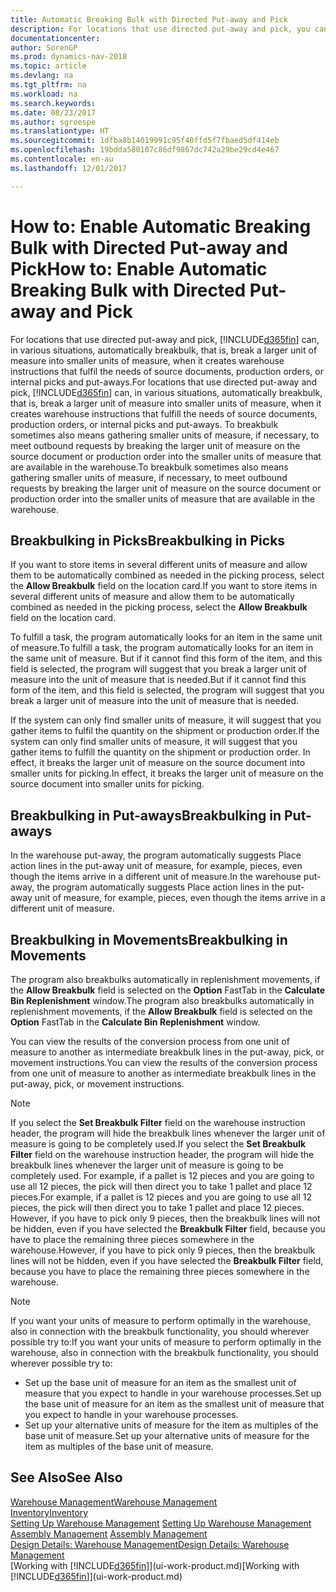 ```yaml
---
title: Automatic Breaking Bulk with Directed Put-away and Pick
description: For locations that use directed put-away and pick, you can break a larger unit of measure into smaller units of measure, when it creates warehouse instructions that fulfil the needs of source documents, production orders, or internal picks and put-aways.
documentationcenter: 
author: SorenGP
ms.prod: dynamics-nav-2018
ms.topic: article
ms.devlang: na
ms.tgt_pltfrm: na
ms.workload: na
ms.search.keywords: 
ms.date: 08/23/2017
ms.author: sgroespe
ms.translationtype: HT
ms.sourcegitcommit: 1dfba8b14019991c95f40ffd5f7fbaed5df414eb
ms.openlocfilehash: 19bdda580107c86df9867dc742a29be29cd4e467
ms.contentlocale: en-au
ms.lasthandoff: 12/01/2017

---
```

# <a name="how-to-enable-automatic-breaking-bulk-with-directed-put-away-and-pick"></a><span data-ttu-id="475f6-103">How to: Enable Automatic Breaking Bulk with Directed Put-away and Pick</span><span class="sxs-lookup"><span data-stu-id="475f6-103">How to: Enable Automatic Breaking Bulk with Directed Put-away and Pick</span></span>
<span data-ttu-id="475f6-104">For locations that use directed put-away and pick, [!INCLUDE[d365fin](includes/d365fin_md.md)] can, in various situations, automatically breakbulk, that is, break a larger unit of measure into smaller units of measure, when it creates warehouse instructions that fulfil the needs of source documents, production orders, or internal picks and put-aways.</span><span class="sxs-lookup"><span data-stu-id="475f6-104">For locations that use directed put-away and pick, [!INCLUDE[d365fin](includes/d365fin_md.md)] can, in various situations, automatically breakbulk, that is, break a larger unit of measure into smaller units of measure, when it creates warehouse instructions that fulfill the needs of source documents, production orders, or internal picks and put-aways.</span></span> <span data-ttu-id="475f6-105">To breakbulk sometimes also means gathering smaller units of measure, if necessary, to meet outbound requests by breaking the larger unit of measure on the source document or production order into the smaller units of measure that are available in the warehouse.</span><span class="sxs-lookup"><span data-stu-id="475f6-105">To breakbulk sometimes also means gathering smaller units of measure, if necessary, to meet outbound requests by breaking the larger unit of measure on the source document or production order into the smaller units of measure that are available in the warehouse.</span></span>   

## <a name="breakbulking-in-picks"></a><span data-ttu-id="475f6-106">Breakbulking in Picks</span><span class="sxs-lookup"><span data-stu-id="475f6-106">Breakbulking in Picks</span></span>  
<span data-ttu-id="475f6-107">If you want to store items in several different units of measure and allow them to be automatically combined as needed in the picking process, select the **Allow Breakbulk** field on the location card.</span><span class="sxs-lookup"><span data-stu-id="475f6-107">If you want to store items in several different units of measure and allow them to be automatically combined as needed in the picking process, select the **Allow Breakbulk** field on the location card.</span></span>  

<span data-ttu-id="475f6-108">To fulfill a task, the program automatically looks for an item in the same unit of measure.</span><span class="sxs-lookup"><span data-stu-id="475f6-108">To fulfill a task, the program automatically looks for an item in the same unit of measure.</span></span> <span data-ttu-id="475f6-109">But if it cannot find this form of the item, and this field is selected, the program will suggest that you break a larger unit of measure into the unit of measure that is needed.</span><span class="sxs-lookup"><span data-stu-id="475f6-109">But if it cannot find this form of the item, and this field is selected, the program will suggest that you break a larger unit of measure into the unit of measure that is needed.</span></span>  

<span data-ttu-id="475f6-110">If the system can only find smaller units of measure, it will suggest that you gather items to fulfil the quantity on the shipment or production order.</span><span class="sxs-lookup"><span data-stu-id="475f6-110">If the system can only find smaller units of measure, it will suggest that you gather items to fulfill the quantity on the shipment or production order.</span></span> <span data-ttu-id="475f6-111">In effect, it breaks the larger unit of measure on the source document into smaller units for picking.</span><span class="sxs-lookup"><span data-stu-id="475f6-111">In effect, it breaks the larger unit of measure on the source document into smaller units for picking.</span></span>  

## <a name="breakbulking-in-put-aways"></a><span data-ttu-id="475f6-112">Breakbulking in Put-aways</span><span class="sxs-lookup"><span data-stu-id="475f6-112">Breakbulking in Put-aways</span></span>  
<span data-ttu-id="475f6-113">In the warehouse put-away, the program automatically suggests Place action lines in the put-away unit of measure, for example, pieces, even though the items arrive in a different unit of measure.</span><span class="sxs-lookup"><span data-stu-id="475f6-113">In the warehouse put-away, the program automatically suggests Place action lines in the put-away unit of measure, for example, pieces, even though the items arrive in a different unit of measure.</span></span>  

## <a name="breakbulking-in-movements"></a><span data-ttu-id="475f6-114">Breakbulking in Movements</span><span class="sxs-lookup"><span data-stu-id="475f6-114">Breakbulking in Movements</span></span>  
<span data-ttu-id="475f6-115">The program also breakbulks automatically in replenishment movements, if the **Allow Breakbulk** field is selected on the **Option** FastTab in the **Calculate Bin Replenishment** window.</span><span class="sxs-lookup"><span data-stu-id="475f6-115">The program also breakbulks automatically in replenishment movements, if the **Allow Breakbulk** field is selected on the **Option** FastTab in the **Calculate Bin Replenishment** window.</span></span>  

<span data-ttu-id="475f6-116">You can view the results of the conversion process from one unit of measure to another as intermediate breakbulk lines in the put-away, pick, or movement instructions.</span><span class="sxs-lookup"><span data-stu-id="475f6-116">You can view the results of the conversion process from one unit of measure to another as intermediate breakbulk lines in the put-away, pick, or movement instructions.</span></span>  

> [!NOTE]  
>  <span data-ttu-id="475f6-117">If you select the **Set Breakbulk Filter** field on the warehouse instruction header, the program will hide the breakbulk lines whenever the larger unit of measure is going to be completely used.</span><span class="sxs-lookup"><span data-stu-id="475f6-117">If you select the **Set Breakbulk Filter** field on the warehouse instruction header, the program will hide the breakbulk lines whenever the larger unit of measure is going to be completely used.</span></span> <span data-ttu-id="475f6-118">For example, if a pallet is 12 pieces and you are going to use all 12 pieces, the pick will then direct you to take 1 pallet and place 12 pieces.</span><span class="sxs-lookup"><span data-stu-id="475f6-118">For example, if a pallet is 12 pieces and you are going to use all 12 pieces, the pick will then direct you to take 1 pallet and place 12 pieces.</span></span> <span data-ttu-id="475f6-119">However, if you have to pick only 9 pieces, then the breakbulk lines will not be hidden, even if you have selected the **Breakbulk Filter** field, because you have to place the remaining three pieces somewhere in the warehouse.</span><span class="sxs-lookup"><span data-stu-id="475f6-119">However, if you have to pick only 9 pieces, then the breakbulk lines will not be hidden, even if you have selected the **Breakbulk Filter** field, because you have to place the remaining three pieces somewhere in the warehouse.</span></span>  

> [!NOTE]  
>  <span data-ttu-id="475f6-120">If you want your units of measure to perform optimally in the warehouse, also in connection with the breakbulk functionality, you should wherever possible try to:</span><span class="sxs-lookup"><span data-stu-id="475f6-120">If you want your units of measure to perform optimally in the warehouse, also in connection with the breakbulk functionality, you should wherever possible try to:</span></span>  
>   
> - <span data-ttu-id="475f6-121">Set up the base unit of measure for an item as the smallest unit of measure that you expect to handle in your warehouse processes.</span><span class="sxs-lookup"><span data-stu-id="475f6-121">Set up the base unit of measure for an item as the smallest unit of measure that you expect to handle in your warehouse processes.</span></span>  
> - <span data-ttu-id="475f6-122">Set up your alternative units of measure for the item as multiples of the base unit of measure.</span><span class="sxs-lookup"><span data-stu-id="475f6-122">Set up your alternative units of measure for the item as multiples of the base unit of measure.</span></span>  

## <a name="see-also"></a><span data-ttu-id="475f6-123">See Also</span><span class="sxs-lookup"><span data-stu-id="475f6-123">See Also</span></span>  
[<span data-ttu-id="475f6-124">Warehouse Management</span><span class="sxs-lookup"><span data-stu-id="475f6-124">Warehouse Management</span></span>](warehouse-manage-warehouse.md)  
[<span data-ttu-id="475f6-125">Inventory</span><span class="sxs-lookup"><span data-stu-id="475f6-125">Inventory</span></span>](inventory-manage-inventory.md)  
<span data-ttu-id="475f6-126">[Setting Up Warehouse Management](warehouse-setup-warehouse.md)   </span><span class="sxs-lookup"><span data-stu-id="475f6-126">[Setting Up Warehouse Management](warehouse-setup-warehouse.md)   </span></span>  
<span data-ttu-id="475f6-127">[Assembly Management](assembly-assemble-items.md)  </span><span class="sxs-lookup"><span data-stu-id="475f6-127">[Assembly Management](assembly-assemble-items.md)  </span></span>  
[<span data-ttu-id="475f6-128">Design Details: Warehouse Management</span><span class="sxs-lookup"><span data-stu-id="475f6-128">Design Details: Warehouse Management</span></span>](design-details-warehouse-management.md)  
<span data-ttu-id="475f6-129">[Working with [!INCLUDE[d365fin](includes/d365fin_md.md)]](ui-work-product.md)</span><span class="sxs-lookup"><span data-stu-id="475f6-129">[Working with [!INCLUDE[d365fin](includes/d365fin_md.md)]](ui-work-product.md)</span></span>  

